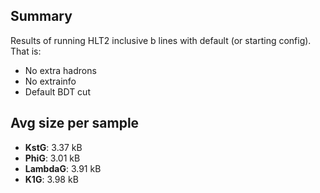 ## Summary

Results of running HLT2 inclusive b lines with default (or starting config). That is:
*  No extra hadrons
*  No extrainfo
*  Default BDT cut

## Avg size per sample
*  **KstG**: 3.37 kB
*  **PhiG**: 3.01 kB
*  **LambdaG**: 3.91 kB
*  **K1G**: 3.98 kB